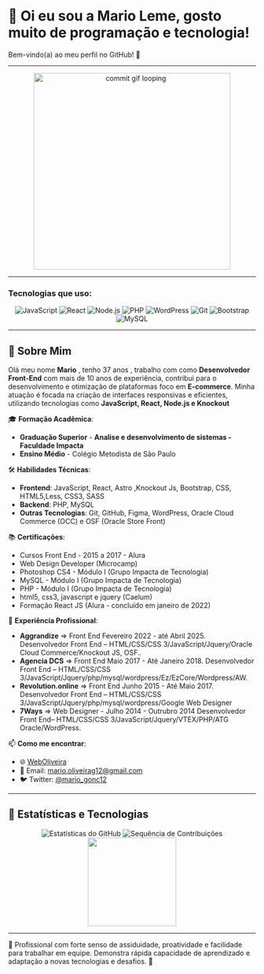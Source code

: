 # 👋 Oi eu sou a Mario Leme, gosto muito de  programação e tecnologia!

Bem-vindo(a) ao meu perfil no GitHub! 🚀 

---

<p align="center">
  <img src="https://github.com/Fernanda-Kipper/Fernanda-Kipper/blob/main/commit-animation.gif" width="400px" alt="commit gif looping" />
</p>

---

### Tecnologias que uso:

<div align="center">
  <img src="https://img.shields.io/badge/JavaScript-FFEB3B?style=for-the-badge&logo=JavaScript&logoColor=black" alt="JavaScript">
  <img src="https://img.shields.io/badge/React-61DAFB?style=for-the-badge&logo=React&logoColor=black" alt="React">
  <img src="https://img.shields.io/badge/Node.js-339933?style=for-the-badge&logo=Node.js&logoColor=white" alt="Node.js">
  <img src="https://img.shields.io/badge/PHP-777BB4?style=for-the-badge&logo=PHP&logoColor=white" alt="PHP">
  <img src="https://img.shields.io/badge/WordPress-21759B?style=for-the-badge&logo=WordPress&logoColor=white" alt="WordPress">
  <img src="https://img.shields.io/badge/Git-F05032?style=for-the-badge&logo=Git&logoColor=white" alt="Git">
  <img src="https://img.shields.io/badge/Bootstrap-563D7C?style=for-the-badge&logo=Bootstrap&logoColor=white" alt="Bootstrap">
  <img src="https://img.shields.io/badge/MySQL-4479A1?style=for-the-badge&logo=MySQL&logoColor=white" alt="MySQL">
</div>

---

## 🚀 Sobre Mim

Olá meu nome **Mario** , tenho 37 anos , trabalho com como **Desenvolvedor Front-End** com mais de 10 anos de experiência, contribui para o desenvolvimento e otimização de plataformas foco em **E-commerce**. Minha atuação é focada na criação de interfaces responsivas e eficientes, utilizando tecnologias como **JavaScript, React, Node.js e Knockout**

🎓 **Formação Acadêmica**:  
- **Graduação Superior** -  **Analise e desenvolvimento de sistemas -  Faculdade Impacta**
- **Ensino Médio** - Colégio Metodista de São Paulo

🛠️ **Habilidades Técnicas**:
- **Frontend**: JavaScript, React, Astro ,Knockout Js, Bootstrap, CSS, HTML5,Less, CSS3, SASS 
- **Backend**: PHP, MySQL
- **Outras Tecnologias**: Git, GitHub, Figma, WordPress, Oracle Cloud Commerce (OCC) e OSF (Oracle Store Front)

📚 **Certificações**:
- Cursos Front End - 2015 a 2017 - Alura
- Web Design Developer (Microcamp)
- Photoshop CS4 - Módulo I (Grupo Impacta de Tecnologia)
- MySQL - Módulo I (Grupo Impacta de Tecnologia)
- PHP - Módulo I (Grupo Impacta de Tecnologia)
- html5, css3, javascript e jquery (Caelum)
- Formação React JS (Alura - concluído em janeiro de 2022)



💼 **Experiência Profissional**:
-  **Aggrandize** =>  Front End Fevereiro 2022 - até Abril 2025.
Desenvolvedor Front End – HTML/CSS/CSS 3/JavaScript/Jquery/Oracle Cloud Commerce/Knockout JS, OSF..
- **Agencia DCS** => Front End Maio 2017 - Até Janeiro 2018.
Desenvolvedor Front End – HTML/CSS/CSS 3/JavaScript/Jquery/php/mysql/wordpress/Ez/EzCore/Wordpress/AW.
- **Revolution.online** => Front End Junho 2015 - Até Maio 2017.
Desenvolvedor Front End – HTML/CSS/CSS 3/JavaScript/Jquery/php/mysql/wordpress/Google Web Designer
- **7Ways** => Web Designer - Julho 2014 - Outrubro 2014
Desenvolvedor Front End– HTML/CSS/CSS 3/JavaScript/Jquery/VTEX/PHP/ATG Oracle/WordPress.

📫 **Como me encontrar**:
- 🌐 [WebOliveira](https://www.weboliveira.com.br/)
- 📧 Email: mario.oliveirag12@gmail.com
- 🐦 Twitter: [@mario_gonc12](https://twitter.com/mario_gonc12)


---

## 🌟 Estatísticas e Tecnologias

<p align="center">
  <img src="https://github-readme-stats.vercel.app/api?username=codigoperfeito&show_icons=true&theme=radical" alt="Estatísticas do GitHub">
  <img src="https://github-readme-streak-stats.herokuapp.com/?user=marioleme&theme=radical" alt="Sequência de Contribuições">
   <img height="180em" src="https://github-readme-stats.vercel.app/api/top-langs/?username=marioleme&layout=compact&langs_count=7&theme=dracula"/>
</p>

---

🎉 Profissional com forte senso de assiduidade, proatividade e facilidade para trabalhar em equipe. Demonstra rápida capacidade de aprendizado e adaptação a novas tecnologias e desafios.
🚀


